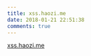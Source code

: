 ```yaml
---
title: xss.haozi.me
date: 2018-01-21 22:51:38
comments: true
---
```

[xss.haozi.me](https://xss.haozi.me)

